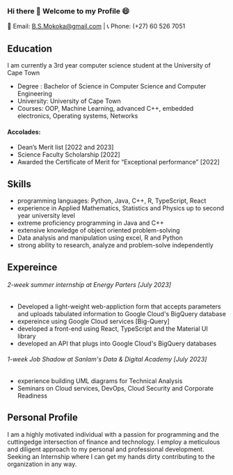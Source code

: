 ### Hi there 👋 Welcome to my Profile 😄 

<!--
**Tumi-Mokoka/Tumi-Mokoka** is a ✨ _special_ ✨ repository because its `README.md` (this file) appears on your GitHub profile.

Here are some ideas to get you started:

- 🔭 I’m currently working on ...
- 🌱 I’m currently learning ...
- 👯 I’m looking to collaborate on ...
- 🤔 I’m looking for help with ...
- 💬 Ask me about ...
- 📫 How to reach me: ...
- 😄 Pronouns: ...
- ⚡ Fun fact: ...
-->

📧 Email: B.S.Mokoka@gmail.com | 📞 Phone: (+27) 60 526 7051

## Education

I am currently a 3rd year computer science student at the University of Cape Town
- Degree : Bachelor of Science in Computer Science and Computer Engineering
- University: University of Cape Town
- Courses: OOP, Machine Learning, advanced C++, embedded electronics, Operating systems, Networks

#### Accolades: 
- Dean’s Merit list [2022 and 2023]
- Science Faculty Scholarship [2022]
- Awarded the Certificate of Merit for “Exceptional performance” [2022]


## Skills
- programming languages: Python, Java, C++, R, TypeScript, React
- experience in Applied Mathematics, Statistics and Physics up to second year university level
- extreme proficiency programming in Java and C++
- extensive knowledge of object oriented problem-solving
- Data analysis and manipulation using excel, R and Python
- strong ability to research, analyze and problem-solve independently

## Expereince
###### 2-week summer internship at Energy Parters [July 2023]
-  Developed a light-weight web-appliction form that accepts parameters and uploads tabulated information to Google Cloud's BigQuery database
-  expereince using Google Cloud services [Big-Query]
-  developed a front-end using React, TypeScript and the Material UI library
-  developed an API that plugs into Google Cloud's BigQuery databases

###### 1-week Job Shadow at Sanlam's Data & Digital Academy [July 2023]
- experience building UML diagrams for Technical Analysis
- Seminars on Cloud services, DevOps, Cloud Security and Corporate Readiness

## Personal Profile
I am a highly motivated individual with a passion for programming and the cuttingedge intersection of finance and technology. I employ a meticulous and diligent approach to my personal and professional development. Seeking an Internship where I can get my hands dirty contributing to the organization in any way.
